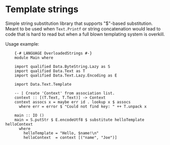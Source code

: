 Template strings
================

Simple string substitution library that supports \"$\"-based
substitution.  Meant to be used when `Text.Printf` or string
concatenation would lead to code that is hard to read but when a full
blown templating system is overkill.

Usage example:
```
    {-# LANGUAGE OverloadedStrings #-}
    module Main where

    import qualified Data.ByteString.Lazy as S
    import qualified Data.Text as T
    import qualified Data.Text.Lazy.Encoding as E

    import Data.Text.Template

    -- | Create 'Context' from association list.
    context :: [(T.Text, T.Text)] -> Context
    context assocs x = maybe err id . lookup x $ assocs
      where err = error $ "Could not find key: " ++ T.unpack x

    main :: IO ()
    main = S.putStr $ E.encodeUtf8 $ substitute helloTemplate helloContext
      where
        helloTemplate = "Hello, $name!\n"
        helloContext  = context [("name", "Joe")]
```
